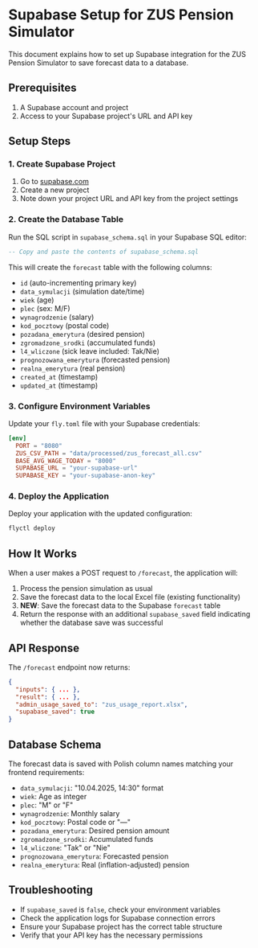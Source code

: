 # Supabase Setup for ZUS Pension Simulator

This document explains how to set up Supabase integration for the ZUS Pension Simulator to save forecast data to a database.

## Prerequisites

1. A Supabase account and project
2. Access to your Supabase project's URL and API key

## Setup Steps

### 1. Create Supabase Project

1. Go to [supabase.com](https://supabase.com)
2. Create a new project
3. Note down your project URL and API key from the project settings

### 2. Create the Database Table

Run the SQL script in `supabase_schema.sql` in your Supabase SQL editor:

```sql
-- Copy and paste the contents of supabase_schema.sql
```

This will create the `forecast` table with the following columns:
- `id` (auto-incrementing primary key)
- `data_symulacji` (simulation date/time)
- `wiek` (age)
- `plec` (sex: M/F)
- `wynagrodzenie` (salary)
- `kod_pocztowy` (postal code)
- `pozadana_emerytura` (desired pension)
- `zgromadzone_srodki` (accumulated funds)
- `l4_wliczone` (sick leave included: Tak/Nie)
- `prognozowana_emerytura` (forecasted pension)
- `realna_emerytura` (real pension)
- `created_at` (timestamp)
- `updated_at` (timestamp)

### 3. Configure Environment Variables

Update your `fly.toml` file with your Supabase credentials:

```toml
[env]
  PORT = "8080"
  ZUS_CSV_PATH = "data/processed/zus_forecast_all.csv"
  BASE_AVG_WAGE_TODAY = "8000"
  SUPABASE_URL = "your-supabase-url"
  SUPABASE_KEY = "your-supabase-anon-key"
```

### 4. Deploy the Application

Deploy your application with the updated configuration:

```bash
flyctl deploy
```

## How It Works

When a user makes a POST request to `/forecast`, the application will:

1. Process the pension simulation as usual
2. Save the forecast data to the local Excel file (existing functionality)
3. **NEW**: Save the forecast data to the Supabase `forecast` table
4. Return the response with an additional `supabase_saved` field indicating whether the database save was successful

## API Response

The `/forecast` endpoint now returns:

```json
{
  "inputs": { ... },
  "result": { ... },
  "admin_usage_saved_to": "zus_usage_report.xlsx",
  "supabase_saved": true
}
```

## Database Schema

The forecast data is saved with Polish column names matching your frontend requirements:

- `data_symulacji`: "10.04.2025, 14:30" format
- `wiek`: Age as integer
- `plec`: "M" or "F"
- `wynagrodzenie`: Monthly salary
- `kod_pocztowy`: Postal code or "—"
- `pozadana_emerytura`: Desired pension amount
- `zgromadzone_srodki`: Accumulated funds
- `l4_wliczone`: "Tak" or "Nie"
- `prognozowana_emerytura`: Forecasted pension
- `realna_emerytura`: Real (inflation-adjusted) pension

## Troubleshooting

- If `supabase_saved` is `false`, check your environment variables
- Check the application logs for Supabase connection errors
- Ensure your Supabase project has the correct table structure
- Verify that your API key has the necessary permissions
